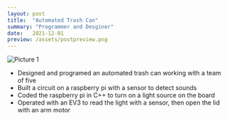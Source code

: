```yaml
---
layout: post
title:  "Automated Trash Can"
summary: "Programmer and Desginer"
date:   2021-12-01
preview: /assets/postpreview.png
---
```


![Picture 1](/assets/automatedtrashcan.png)

- Designed and programed an automated trash can working with a team of five
- Built a circuit on a raspberry pi with a sensor to detect sounds
- Coded the raspberry pi in C++ to turn on a light source on the board
- Operated with an EV3 to read the light with a sensor, then open the lid with an arm motor

